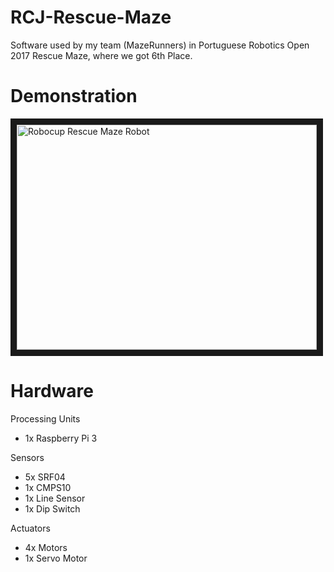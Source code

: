 # RCJ-Rescue-Maze
Software used by my team (MazeRunners) in Portuguese Robotics Open 2017 Rescue Maze, where we got 6th Place.

# Demonstration
<a href="https://www.youtube.com/playlist?list=PLVJpRCJTMOG2sDcqdtvHAAKIqniAQ9S7w" target="_blank"><img src="https://i.ytimg.com/vi/-7PmmGbB83o/hqdefault.jpg" 
alt="Robocup Rescue Maze Robot" width="480" height="360" border="10" /></a>

# Hardware

Processing Units

* 1x Raspberry Pi 3

Sensors

* 5x SRF04
* 1x CMPS10
* 1x Line Sensor
* 1x Dip Switch

Actuators

* 4x Motors
* 1x Servo Motor
